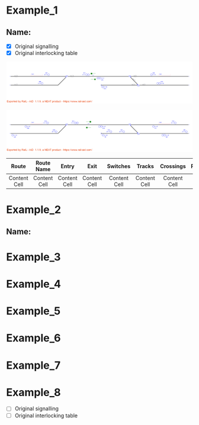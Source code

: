 # Example_1
## Name: 

- [x] Original signalling
- [x] Original interlocking table

![alt text](1_A.png)

![alt text](1_B.png)

| Route  | Route Name | Entry | Exit | Switches | Tracks | Crossings | Platforms |
|  :---:   |  :---:  |  :---:  |  :---:  |  :---:  |  :---:  |  :---:  |  :---:  |
| Content Cell  | Content Cell  | Content Cell  | Content Cell  | Content Cell  | Content Cell  | Content Cell  | Content Cell  |


# Example_2
## Name: 

# Example_3

# Example_4

# Example_5

# Example_6

# Example_7

# Example_8

- [ ] Original signalling
- [ ] Original interlocking table
